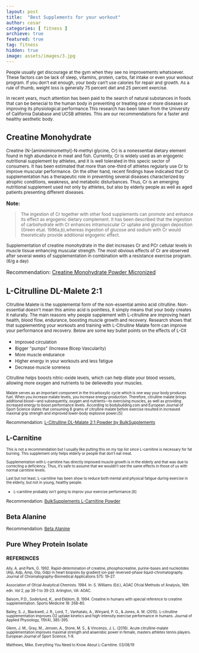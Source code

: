 ```yaml
---
layout: post
title:  "Best Supplements for your workout"
author: cesar
categories: [ fitness ]
archieve: true
featured: true
tag: fitness
hidden: true
image: assets/images/3.jpg
---
```


<p><small>People usually get discourage at the gym when they see no improvements whatsoever. These factors can be lack of sleep, vitamins, protein, carbs, fat intake or even your workout program. If you don’t eat enough, your body can’t use calories for repair and growth.  As a rule of thumb, weight loss is generally 75 percent diet and 25 percent exercise. </small></p>

<p><small>In recent years, much attention has been paid to the search of natural substances in foods that can be
benecial to the human body in preventing or treating one or more diseases or improving its physiological
performance.This research has been taken from the University of California Database and UCSB athletes. This are our recommendations for a faster and healthy aesthetic body. </small></p>


## Creatine Monohydrate 

<p><small>Creatine (N-[aminoiminomethyl]-N-methyl glycine, Cr) is a nonessential dietary element
found in high abundance in meat and fish. Currently, Cr is widely used as an ergogenic nutritional supplement
by athletes, and it is well tolerated in this specic sector of consumers. It has been estimated that
more than one-third of athletes regularly use Cr to improve muscular performance. On the other hand,
recent  findings have indicated that Cr supplementation has a therapeutic role in preventing several diseases
characterized by atrophic conditions, weakness, and metabolic disturbances. Thus, Cr is an emerging
nutritional supplement used not only by athletes, but also by elderly people as well as aged patients
presenting different diseases. </small></p>

<div id="amzn-assoc-ad-a7e4ebc7-eafd-4f1d-b287-846746261ff7"></div><script async src="//z-na.amazon-adsystem.com/widgets/onejs?MarketPlace=US&adInstanceId=a7e4ebc7-eafd-4f1d-b287-846746261ff7"></script>

<b>Note:</b>
><p><small>The ingestion of Cr together with other food supplements can promote and enhance its effect as ergogenic dietary complement. It has been described that the ingestion of carbohydrate with Cr enhances intramuscular Cr uptake and glycogen deposition (Green et¡al. 1996a,b),whereas ingestion of glucose and sodium with Cr would theoretically provide additional ergogenic effect. </small></p>

<p><small> Supplementation of creatine monohydrate in the diet increases Cr and PCr cellular levels in muscle tissue enhancing muscular strength. The most obvious effects of Cr are observed after several weeks of supplementation in combination with a resistance exercise program.(6/g a day)</small></p>

Recommendation: <a href="https://amzn.to/2HmyLNh">Creatine Monohydrate Powder Micronized</a>

## L-Citrulline DL-Malete 2:1 
<p><small> Citrulline Malete is the supplemental form of the non-essential amino acid citrulline. Non-essential doesn't mean this amino acid is pointless, it simply means that your body creates it naturally. The main reasons why people supplement with L-citrulline are improving heart health, blood flow, endurance, boosting muscle growth and recovery. Research shows that that supplementing your workouts and training with L-Citrulline Malate form can improve your performance and recovery. Below are some key bullet points on the effects of L-Cit </small></p>


+ <small> Improved circulation   </small>
+ <small> Bigger "pumps" (Increase Bicep Vascularity)  </small>
+ <small> More muscle endurance   </small>
+ <small> Higher energy in your workouts and less fatigue   </small>
+ <small> Decrease muscle soreness   </small>

<small> Citrulline helps boosts nitric-oxide levels, which can help dilate your blood vessels, allowing more oxygen and nutrients to be delievedto your muscles. 


<div id="amzn-assoc-ad-e57450d0-d647-4170-b574-f0c1fdf9df72"></div><script async src="//z-na.amazon-adsystem.com/widgets/onejs?MarketPlace=US&adInstanceId=e57450d0-d647-4170-b574-f0c1fdf9df72"></script>

<small>Malate serves as an important component in the tricarboxylic cycle which is one way your body produces fuel. When you increase malate levels, you increase energy production. Therefore, citrulline malate brings additional blood—and subsequently, oxygen and nutrients—to exercising muscles, as well as providing increased energy to boost performance levels. According to bodybuilding.com and European Journal of Sport Science states that consuming 8 grams of citrulline malate before exercise resulted in increased maximal grip strength and improved lower-body explosive power.[5]</small>

Recommendation: <a href="https://amzn.to/2IWrBSE">L-Citrulline DL-Malate 2:1 Powder by BulkSupplements</a>


## L-Carnitine 

<small> This is not a recommendation but I usually like putting this on my top list since L-carnitine is necessary for fat burning. This supplement only helps elderly or people that don’t eat meat. </small>

<small>Supplementation with L-carnitine has directly improved muscle growth is in the elderly and that was due to correcting a deficiency. Thus, it’s safe to assume that we wouldn’t see the same effects in those of us with normal carnitine levels.</small>

<div id="amzn-assoc-ad-f30b4ef0-2205-43e9-89cf-7fbc78018b1e"></div><script async src="//z-na.amazon-adsystem.com/widgets/onejs?MarketPlace=US&adInstanceId=f30b4ef0-2205-43e9-89cf-7fbc78018b1e"></script>

<small>Last but not least, L-carnitine has been show to reduce both mental and physical fatigue during exercise in the elderly, but not in young, healthy people.</small> 

+ <small>L-carnitine probably isn’t going to improv your exercise performance.[6] </small>

Recommendation: <a href="https://amzn.to/2SPjMO3">BulkSupplements L-Carnitine Powder</a>


## Beta Alanine 

Recommendation: <a href="https://amzn.to/2EVQmKI">Beta Alanine</a>

## Pure Whey Protein Isolate 

<div id="amzn-assoc-ad-fa19bfe7-9e28-441e-b7f2-0939aa944c59"></div><script async src="//z-na.amazon-adsystem.com/widgets/onejs?MarketPlace=US&adInstanceId=fa19bfe7-9e28-441e-b7f2-0939aa944c59"></script>


### REFERENCES
<small>Ally, A. and Park, G. 1992. Rapid-determination of creatine, phosphocreatine, purine-bases and nucleotides
(Atp, Adp, Amp, Gtp, Gdp) in heart biopsies by gradient ion-pair reversed-phase liquid-chromatography.
Journal of Chromatography-Biomedical Applications 575: 19–27.</small>

<small> Association of Ofcial Analytical Chemists. 1984. In: S. Williams (Ed.), AOAC Ofcial Methods of Analysis,
16th edn. Vol 2, pp 39-1 to 39-23. Arlington, VA: AOAC.</small>

<small>Balsom, P.D., Soderlund, K., and Ekblom, B. 1994. Creatine in humans with special reference to creatine
supplementation. Sports Medicine 18: 268–80.</small>

<small>Bailey, S. J., Blackwell, J. R., Lord, T., Vanhatalo, A., Winyard, P. G., & Jones, A. M. (2015). L-citrulline supplementation improves O2 uptake kinetics and high-intensity exercise performance in humans. Journal of Applied Physiology, 119(4), 385-395.</small>

<small>Glenn, J. M., Gray, M., Jensen, A., Stone, M. S., & Vincenzo, J. L. (2016). Acute citrulline-malate supplementation improves maximal strength and anaerobic power in female, masters athletes tennis players. European Journal of Sport Science, 1-9.</small>

<small> Matthews, Mike. Everything You Need to Know About L-Carnitine. 03/08/19 </small>


